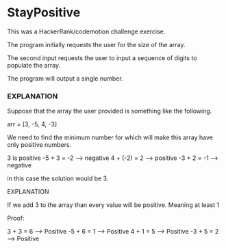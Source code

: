 # StayPositive
This was a HackerRank/codemotion challenge exercise.


 The program initially requests the user for the size of the array. 
 
 The second input requests the user to input a sequence of digits to populate the array. 

 The program will output a single number. 

### EXPLANATION ### 

Suppose that the array the user provided is something like the following. 

arr = [3, -5, 4, -3] 

We need to find the minimum number for which will make this array have only positive numbers. 

3 is positive 
-5 + 3 = -2 --> negative 
4 + (-2) = 2 --> positive
-3 + 2 = -1 --> negative 

in this case the solution would be 3. 

EXPLANATION 

If we add 3 to the array than every value will be positive. Meaning at least 1 

Proof: 

3 + 3 = 6 --> Positive
-5 + 6 = 1 --> Positive 
4 + 1 = 5 --> Positive 
-3 + 5 = 2 --> Positive 
